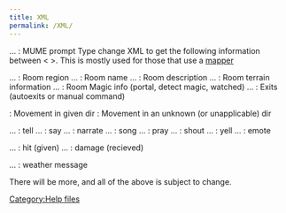 ```yaml
---
title: XML
permalink: /XML/
---
```


<prompt>...</prompt> : MUME prompt Type change XML to get the following
information between \< \>. This is mostly used for those that use a
[mapper](mapper "wikilink")

<room>...</room> : Room region <name>...</name> : Room name
<description>...</description> : Room description <terrain>...</terrain>
: Room terrain information <magic>...</magic> : Room Magic info (portal,
detect magic, watched) <exits>...</exits> : Exits (autoexits or manual
command)

<movement dir=direction/> : Movement in given dir <movement/> : Movement
in an unknown (or unapplicable) dir

<tell>...</tell> : tell <say>...</say> : say <narrate>...</narrate> :
narrate <song>...</song> : song <pray>...</pray> : pray
<shout>...</shout> : shout <yell>...</yell> : yell <emote>...</emote> :
emote

<hit>...</hit> : hit (given) <damage>...</damage> : damage (recieved)

<weather>...</weather> : weather message

There will be more, and all of the above is subject to change.

[Category:Help files](Category:Help_files "wikilink")